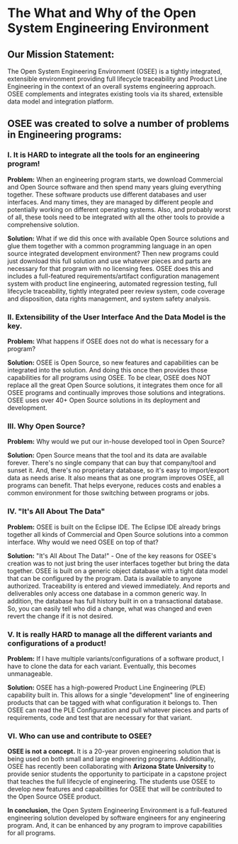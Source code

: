 # The What and Why of the Open System Engineering Environment

## Our Mission Statement:
The Open System Engineering Environment (OSEE) is a tightly integrated, extensible environment providing full lifecycle traceability and Product Line Engineering in the context of an overall systems engineering approach. OSEE complements and integrates existing tools via its shared, extensible data model and integration platform.

## OSEE was created to solve a number of problems in Engineering programs:

### I. It is HARD to integrate all the tools for an engineering program!

**Problem:** When an engineering program starts, we download Commercial and Open Source software and then spend many years gluing everything together. These software products use different databases and user interfaces. And many times, they are managed by different people and potentially working on different operating systems. Also, and probably worst of all, these tools need to be integrated with all the other tools to provide a comprehensive solution.

**Solution:** What if we did this once with available Open Source solutions and glue them together with a common programming language in an open source integrated development environment? Then new programs could just download this full solution and use whatever pieces and parts are necessary for that program with no licensing fees. OSEE does this and includes a full-featured requirements/artifact configuration management system with product line engineering, automated regression testing, full lifecycle traceability, tightly integrated peer review system, code coverage and disposition, data rights management, and system safety analysis.

### II. Extensibility of the User Interface And the Data Model is the key.

**Problem:** What happens if OSEE does not do what is necessary for a program?

**Solution:** OSEE is Open Source, so new features and capabilities can be integrated into the solution. And doing this once then provides those capabilities for all programs using OSEE. To be clear, OSEE does NOT replace all the great Open Source solutions, it integrates them once for all OSEE programs and continually improves those solutions and integrations. OSEE uses over 40+ Open Source solutions in its deployment and development.

### III. Why Open Source?

**Problem:** Why would we put our in-house developed tool in Open Source?

**Solution:** Open Source means that the tool and its data are available forever. There's no single company that can buy that company/tool and sunset it. And, there's no proprietary database, so it's easy to import/export data as needs arise. It also means that as one program improves OSEE, all programs can benefit. That helps everyone, reduces costs and enables a common environment for those switching between programs or jobs.

### IV. "It's All About The Data"

**Problem:** OSEE is built on the Eclipse IDE. The Eclipse IDE already brings together all kinds of Commercial and Open Source solutions into a common interface. Why would we need OSEE on top of that?

**Solution:** "It's All About The Data!" - One of the key reasons for OSEE's creation was to not just bring the user interfaces together but bring the data together. OSEE is built on a generic object database with a tight data model that can be configured by the program. Data is available to anyone authorized. Traceability is entered and viewed immediately. And reports and deliverables only access one database in a common generic way. In addition, the database has full history built in on a transactional database. So, you can easily tell who did a change, what was changed and even revert the change if it is not desired.

### V. It is really HARD to manage all the different variants and configurations of a product!

**Problem:** If I have multiple variants/configurations of a software product, I have to clone the data for each variant. Eventually, this becomes unmanageable.

**Solution:** OSEE has a high-powered Product Line Engineering (PLE) capability built in. This allows for a single "development" line of engineering products that can be tagged with what configuration it belongs to. Then OSEE can read the PLE Configuration and pull whatever pieces and parts of requirements, code and test that are necessary for that variant.

### VI. Who can use and contribute to OSEE?

**OSEE is not a concept.** It is a 20-year proven engineering solution that is being used on both small and large engineering programs. Additionally, OSEE has recently been collaborating with **Arizona State University** to provide senior students the opportunity to participate in a capstone project that teaches the full lifecycle of engineering. The students use OSEE to develop new features and capabilities for OSEE that will be contributed to the Open Source OSEE product.

**In conclusion,** the Open System Engineering Environment is a full-featured engineering solution developed by software engineers for any engineering program. And, it can be enhanced by any program to improve capabilities for all programs.

